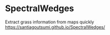 # SpectralWedges
Extract grass information from maps quickly
https://santiagoutsumi.github.io/SpectralWedges/
